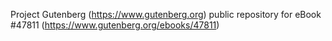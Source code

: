 Project Gutenberg (https://www.gutenberg.org) public repository for eBook #47811 (https://www.gutenberg.org/ebooks/47811)
